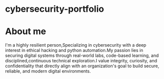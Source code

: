 # cybersecurity-portfolio
# About me 
I'm a highly resilient person,Specializing in cybersecurity with a deep interest in ethical hacking and python automation.My passion lies in securing digital systems through real-world labs, code-based learning, and disciplined,continuous technical exploration.I value integrity, curiosity, and confidentiality that directly align with an organization's goal to build secure, reliable, and modern digital environments.
